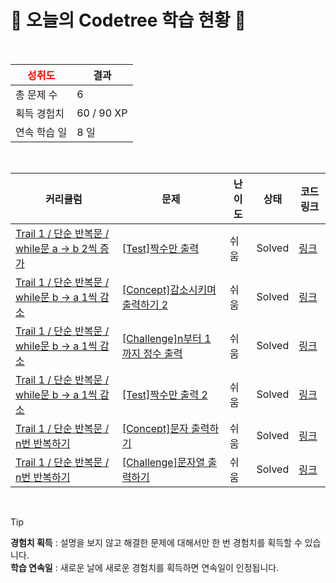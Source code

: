 # 🌲 오늘의 Codetree 학습 현황 🌲

<br />

| <span style="color:red;display:block;text-align:center;"> **성취도**</span> | 결과 |
|---|---|
| 총 문제 수 | 6 |
| 획득 경험치 | 60 / 90 XP |
| 연속 학습 일 | 8 일 |

<br />

|커리큘럼|문제|난이도|상태|코드 링크|
|---|---|---|---|---|
|[Trail 1 / 단순 반복문 / while문 a → b 2씩 증가](https://www.codetree.ai/trail-info/novice-low/)|[[Test]짝수만 출력](https://www.codetree.ai/trails/complete/curated-cards/test-output-only-even/)|쉬움|Solved|[링크](https://github.com/SuJeongHong/codetree-codingtest-python/blob/main/250628/%EC%A7%9D%EC%88%98%EB%A7%8C%20%EC%B6%9C%EB%A0%A5/output-only-even.py)|
|[Trail 1 / 단순 반복문 / while문 b → a 1씩 감소](https://www.codetree.ai/trail-info/novice-low/)|[[Concept]감소시키며 출력하기 2](https://www.codetree.ai/trails/complete/curated-cards/intro-decrease-and-print-2/)|쉬움|Solved|[링크](https://github.com/SuJeongHong/codetree-codingtest-python/blob/main/250628/%EA%B0%90%EC%86%8C%EC%8B%9C%ED%82%A4%EB%A9%B0%20%EC%B6%9C%EB%A0%A5%ED%95%98%EA%B8%B0%202/decrease-and-print-2.py)|
|[Trail 1 / 단순 반복문 / while문 b → a 1씩 감소](https://www.codetree.ai/trail-info/novice-low/)|[[Challenge]n부터 1까지 정수 출력](https://www.codetree.ai/trails/complete/curated-cards/challenge-print-n-to-1/)|쉬움|Solved|[링크](https://github.com/SuJeongHong/codetree-codingtest-python/blob/main/250628/n%EB%B6%80%ED%84%B0%201%EA%B9%8C%EC%A7%80%20%EC%A0%95%EC%88%98%20%EC%B6%9C%EB%A0%A5/print-n-to-1.py)|
|[Trail 1 / 단순 반복문 / while문 b → a 1씩 감소](https://www.codetree.ai/trail-info/novice-low/)|[[Test]짝수만 출력 2](https://www.codetree.ai/trails/complete/curated-cards/test-output-only-even-2/)|쉬움|Solved|[링크](https://github.com/SuJeongHong/codetree-codingtest-python/blob/main/250628/%EC%A7%9D%EC%88%98%EB%A7%8C%20%EC%B6%9C%EB%A0%A5%202/output-only-even-2.py)|
|[Trail 1 / 단순 반복문 / n번 반복하기](https://www.codetree.ai/trail-info/novice-low/)|[[Concept]문자 출력하기](https://www.codetree.ai/trails/complete/curated-cards/intro-print-text/)|쉬움|Solved|[링크](https://github.com/SuJeongHong/codetree-codingtest-python/blob/main/250628/%EB%AC%B8%EC%9E%90%20%EC%B6%9C%EB%A0%A5%ED%95%98%EA%B8%B0/print-text.py)|
|[Trail 1 / 단순 반복문 / n번 반복하기](https://www.codetree.ai/trail-info/novice-low/)|[[Challenge]문자열 출력하기](https://www.codetree.ai/trails/complete/curated-cards/challenge-print-string/)|쉬움|Solved|[링크](https://github.com/SuJeongHong/codetree-codingtest-python/blob/main/250628/%EB%AC%B8%EC%9E%90%EC%97%B4%20%EC%B6%9C%EB%A0%A5%ED%95%98%EA%B8%B0/print-string.py)|


<br />

> [!TIP]
> **경험치 획득** : 설명을 보지 않고 해결한 문제에 대해서만 한 번 경험치를 획득할 수 있습니다.  
> **학습 연속일** : 새로운 날에 새로운 경험치를 획득하면 연속일이 인정됩니다.

